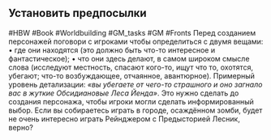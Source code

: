 ## **Установить предпосылки** 

#HBW #Book #Worldbuilding #GM_tasks #GM #Fronts 
Перед созданием персонажей поговори с игроками чтобы определиться с двумя вещами: 
• где они находятся (это должно быть что-то интересное и фантастическое); 
• что они здесь делают, в самом широком смысле слова (исследуют местность, спасают кого-то, ищут что то, охотятся, убегают; что-то возбуждающее, отчаянное, авантюрное).
Примерный уровень детализации: *«вы убегаете от чего-то страшного и оно загнало вас в жуткие Обсидиановые Леса Йенда»*. 
Это нужно сделать до создания персонажа, чтобы игроки могли сделать информированный выбор. Если вы собираетесь играть в городе, осаждённом зомби, будет не очень интересно играть Рейнджером с Предысторией Лесник, верно?